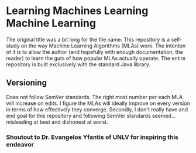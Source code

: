 # Learning Machines Learning Machine Learning 
The original title was a bit long for the file name. This repository is a self-study on the way Machine Learning Algorithms (MLAs) work. The intenton of it is to allow the author (and hopefully with enough documentation, the reader) to learn the guts of how popular MLAs actually operate. The entire repository is built exclusively with the standard Java library.

## Versioning
Does not follow SemVer standards. The right most number per each MLA will increase on edits. I figure the MLAs will ideally improve on every version in terms of how effectively they converge. Secondly, I don't really have and end goal for this repository and following SemVer standards seemed... misleading at best and dishonest at worst.

### Shoutout to Dr. Evangelos Yfantis of UNLV for inspiring this endeavor